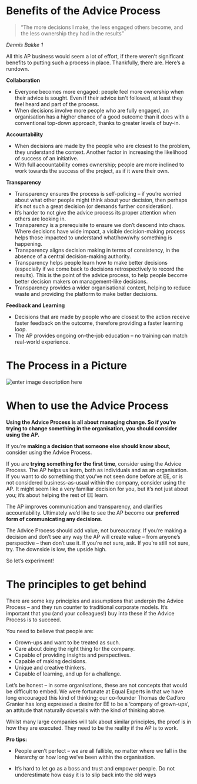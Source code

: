 # Benefits of the Advice Process

> “The more decisions I make, the less engaged others become, and the
> less ownership they had in the results”

*Dennis Bakke 1*

All this AP business would seem a lot of effort, if there weren’t significant benefits to putting such a process in place. Thankfully, there are.  Here’s a rundown.

**Collaboration**
- Everyone becomes more engaged: people feel more ownership when their advice is sought. Even if their advice isn't followed, at least they feel heard and part of the process.
- When decisions involve more people who are fully engaged, an organisation has a higher chance of a good outcome than it does with a conventional top-down approach, thanks to greater levels of buy-in.

**Accountability** 
- When decisions are made by the people who are closest to the problem, they understand the context. Another factor in increasing the likelihood of success of an initiative.
- With full accountability comes ownership; people are more inclined to work towards the success of the project, as if it were their own. 

**Transparency**

- Transparency ensures the process is self-policing – if you’re worried about what other people might think about your decision, then perhaps it's not such a great decision (or demands further consideration). 
- It’s harder to not give the advice process its proper attention when others are looking in.
- Transparency is a prerequisite to ensure we don’t descend into chaos. Where decisions have wide impact, a visible decision-making process helps those impacted to understand what/how/why something is happening. 
- Transparency aligns decision making in terms of consistency, in the absence of a central decision-making authority.     
- Transparency helps people learn how to make better decisions (especially if we come back to decisions retrospectively to record the results). This is the point of the advice process, to help people become better decision makers on management-like decisions.
- Transparency provides a wider organisational context, helping to reduce waste and providing the platform to make better decisions.  

**Feedback and Learning**

- Decisions that are made by people who are closest to the action receive faster feedback on the outcome, therefore providing a faster learning loop. 
- The AP provides ongoing on-the-job education – no training can match real-world experience.

# The Process in a Picture 

![enter image description here](https://drive.google.com/open?id=1lLGVfxCEM7Jo51fn8vojI2XzpHAfwCRy)

# When to use the Advice Process

**Using the Advice Process is all about managing change. So if you’re trying to change something in the organisation, you should consider using the AP.**

If you’re **making a decision that someone else should know about**, consider using the Advice Process.

If you are **trying something for the first time**, consider using the Advice Process. The AP helps us learn, both as individuals and as an organisation. If you want to do something that you’ve not seen done before at EE, or is not considered business-as-usual within the company, consider using the AP. It might seem like a very familiar decision for you, but it’s not just about you; it’s about helping the rest of EE learn.

The AP improves communication and transparency, and clarifies accountability. Ultimately we’d like to see the AP become our **preferred form of communicating any decisions**. 

The Advice Process should add value, not bureaucracy. If you’re making a decision and don’t see any way the AP will create value – from anyone’s perspective – then don’t use it. If you’re not sure, ask. If you’re still not sure, try. The downside is low, the upside high.

So let’s experiment!

# The principles to get behind

There are some key principles and assumptions that underpin the Advice Process – and they run counter to traditional corporate models. It’s important that you (and your colleagues!) buy into these if the Advice Process is to succeed.

You need to believe that people are:
- Grown-ups and want to be treated as such.
- Care about doing the right thing for the company.
- Capable of providing insights and perspectives.
- Capable of making decisions.
- Unique and creative thinkers.
- Capable of learning, and up for a challenge.

Let’s be honest – in some organisations, these are not concepts that would be difficult to embed. We were fortunate at Equal Experts in that we have long encouraged this kind of thinking; our co-founder Thomas de Cad’oro Granier has long expressed a desire for EE to be a ‘company of grown-ups’, an attitude that naturally dovetails with the kind of thinking above. 

Whilst many large companies will talk about similar principles, the proof is in how they are executed. They need to be the reality if the AP is to work.

**Pro tips:**

- People aren’t perfect – we are all fallible, no matter where we fall in the hierarchy or how long we’ve been within the organisation. 

- It’s hard to let go as a boss and trust and empower people.  Do not underestimate how easy it is to slip back into the old ways 

